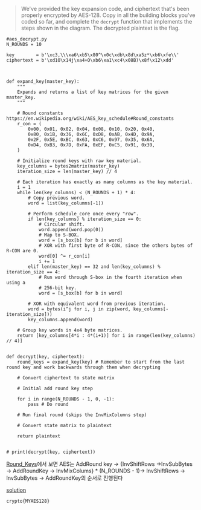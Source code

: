 > We've provided the key expansion code, and ciphertext that's been properly encrypted by AES-128. Copy in all the building blocks you've coded so far, and complete the `decrypt` function that implements the steps shown in the diagram. The decrypted plaintext is the flag.
>

```
#aes_decrypt.py
N_ROUNDS = 10

key        = b'\xc3,\\\xa6\xb5\x80^\x0c\xdb\x8d\xa5z*\xb6\xfe\\'
ciphertext = b'\xd1O\x14j\xa4+O\xb6\xa1\xc4\x08B)\x8f\x12\xdd'



def expand_key(master_key):
    """
    Expands and returns a list of key matrices for the given master_key.
    """

    # Round constants https://en.wikipedia.org/wiki/AES_key_schedule#Round_constants
    r_con = (
        0x00, 0x01, 0x02, 0x04, 0x08, 0x10, 0x20, 0x40,
        0x80, 0x1B, 0x36, 0x6C, 0xD8, 0xAB, 0x4D, 0x9A,
        0x2F, 0x5E, 0xBC, 0x63, 0xC6, 0x97, 0x35, 0x6A,
        0xD4, 0xB3, 0x7D, 0xFA, 0xEF, 0xC5, 0x91, 0x39,
    )

    # Initialize round keys with raw key material.
    key_columns = bytes2matrix(master_key)
    iteration_size = len(master_key) // 4

    # Each iteration has exactly as many columns as the key material.
    i = 1
    while len(key_columns) < (N_ROUNDS + 1) * 4:
        # Copy previous word.
        word = list(key_columns[-1])

        # Perform schedule_core once every "row".
        if len(key_columns) % iteration_size == 0:
            # Circular shift.
            word.append(word.pop(0))
            # Map to S-BOX.
            word = [s_box[b] for b in word]
            # XOR with first byte of R-CON, since the others bytes of R-CON are 0.
            word[0] ^= r_con[i]
            i += 1
        elif len(master_key) == 32 and len(key_columns) % iteration_size == 4:
            # Run word through S-box in the fourth iteration when using a
            # 256-bit key.
            word = [s_box[b] for b in word]

        # XOR with equivalent word from previous iteration.
        word = bytes(i^j for i, j in zip(word, key_columns[-iteration_size]))
        key_columns.append(word)

    # Group key words in 4x4 byte matrices.
    return [key_columns[4*i : 4*(i+1)] for i in range(len(key_columns) // 4)]


def decrypt(key, ciphertext):
    round_keys = expand_key(key) # Remember to start from the last round key and work backwards through them when decrypting

    # Convert ciphertext to state matrix

    # Initial add round key step

    for i in range(N_ROUNDS - 1, 0, -1):
        pass # Do round

    # Run final round (skips the InvMixColumns step)

    # Convert state matrix to plaintext

    return plaintext


# print(decrypt(key, ciphertext))
```

[Round_Keys](/Cryptohack/Symmetric%20Ciphers/How%20AES%20Works/Round%20Keys.md)에서 보면 AES는 AddRound key → {InvShiftRows →InvSubBytes → AddRoundKey → InvMixColums} * (N_ROUNDS - 1)→ InvShiftRows → InvSubBytes → AddRoundKey의 순서로 진행된다

[solution](./Bringing%20It%20All%20Together.py)

`crypto{MYAES128}`